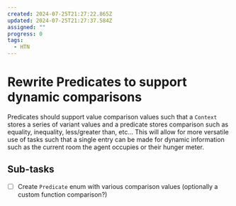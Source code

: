 ```yaml
---
created: 2024-07-25T21:27:22.865Z
updated: 2024-07-25T21:27:37.584Z
assigned: ""
progress: 0
tags:
  - HTN
---
```


# Rewrite Predicates to support dynamic comparisons

Predicates should support value comparison values such that a `Context` stores a series of variant values and a predicate stores comparison such as equality, inequality, less/greater than, etc... This will allow for more versatile use of tasks such that a single entry can be made for dynamic information such as the current room the agent occupies or their hunger meter.

## Sub-tasks

- [ ] Create `Predicate` enum with various comparison values (optionally a custom function comparison?)

